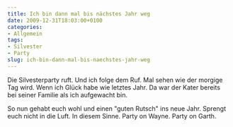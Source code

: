 ```yaml
---
title: Ich bin dann mal bis nächstes Jahr weg
date: 2009-12-31T18:03:00+0100
categories:
- Allgemein
tags:
- Silvester
- Party
slug: ich-bin-dann-mal-bis-naechstes-jahr-weg
---        
```

Die Silvesterparty ruft. Und ich folge dem Ruf. Mal sehen wie der morgige Tag wird. Wenn ich Glück habe wie letztes Jahr. Da war der Kater bereits bei seiner Familie als ich aufgewacht bin.

So nun gehabt euch wohl und einen "guten Rutsch" ins neue Jahr. Sprengt euch nicht in die Luft. In diesem Sinne. Party on Wayne. Party on Garth.